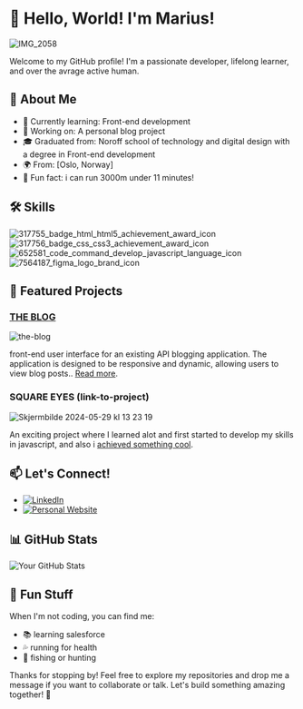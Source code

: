 
# 👋 Hello, World! I'm Marius!
![IMG_2058](https://github.com/marroe01284/marroe01284/assets/143086706/5e328363-fe25-42c8-a94c-7d0bef8cab0e)



Welcome to my GitHub profile! I'm a passionate developer, lifelong learner, and over the avrage active human.

## 🚀 About Me

- 🌱 Currently learning: Front-end development
- 💼 Working on: A personal blog project
- 🎓 Graduated from: Noroff school of technology and digital design  with a degree in Front-end development
- 🌍 From: [Oslo, Norway]
- 🧠 Fun fact: i can run 3000m under 11 minutes!

## 🛠️ Skills

![317755_badge_html_html5_achievement_award_icon](https://github.com/marroe01284/marroe01284/assets/143086706/39e1cca1-50b6-46a4-8e9e-a414ce2af921)![317756_badge_css_css3_achievement_award_icon](https://github.com/marroe01284/marroe01284/assets/143086706/a1cd93c5-29d3-4855-8546-ca7acb5d52cf)
![652581_code_command_develop_javascript_language_icon](https://github.com/marroe01284/marroe01284/assets/143086706/9600521e-b804-421c-951e-ac5e868e9383)![7564187_figma_logo_brand_icon](https://github.com/marroe01284/marroe01284/assets/143086706/496dfdd3-7002-49a9-a294-16b7464567a3)



## 🌟 Featured Projects

### [THE BLOG](link-to-project)
![the-blog](https://github.com/marroe01284/marroe01284/assets/143086706/4e0a3d53-c16f-4486-abdf-ac23784afd87)

front-end user interface for an existing API blogging application. The application is designed to be responsive and dynamic, allowing users to view blog posts.. [Read more](https://github.com/marroe01284/The-Blog).

### SQUARE EYES (link-to-project)
![Skjermbilde 2024-05-29 kl  13 23 19](https://github.com/marroe01284/marroe01284/assets/143086706/9f5a47da-c727-4ca5-ad0f-e5daa52d921f)

An exciting project where I learned alot and first started to develop my skills in javascript, and also i [achieved something cool](https://github.com/marroe01284/CA-task-JS).

## 📫 Let's Connect!

- [![LinkedIn](https://img.shields.io/badge/LinkedIn-000000?style=flat&logo=linkedin)](www.linkedin.com/in/marius-rønning-774877131)
- [![Personal Website](https://img.shields.io/badge/Website-000000?style=flat&logo=google-chrome)](https://yourwebsite.com)

## 📊 GitHub Stats

![Your GitHub Stats](https://github-readme-stats.vercel.app/api?username=marroe01284&show_icons=true&theme=radical)

## 🎨 Fun Stuff

When I'm not coding, you can find me:
- 📚 learning salesforce
- :sweat_drops: running for health
- :fishing_pole_and_fish: fishing or hunting

Thanks for stopping by! Feel free to explore my repositories and drop me a message if you want to collaborate or talk. Let's build something amazing together! 🚀
